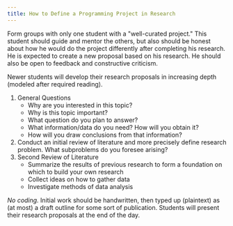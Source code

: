 ```yaml
---
title: How to Define a Programming Project in Research
---
```


Form groups with only one student with a "well-curated project."  This student should guide and mentor the others, but also should be honest about how he would do the project differently after completing his research.  He is expected to create a new proposal based on his research.  He should also be open to feedback and constructive criticism.

Newer students will develop their research proposals in increasing depth (modeled after required reading).

1. General Questions
   * Why are you interested in this topic?
   * Why is this topic important?
   * What question do you plan to answer?
   * What information/data do you need? How will you obtain it?
   * How will you draw conclusions from that information?
2. Conduct an initial review of literature and more precisely define research problem.  What subproblems do you foresee arising?
3. Second Review of Literature 
   * Summarize the results of previous research to form a foundation on which to build your own research
   * Collect ideas on how to gather data
   * Investigate methods of data analysis

*No coding.* Initial work should be handwritten, then typed up (plaintext) as (at most) a draft outline for some sort of publication.  Students will present their research proposals at the end of the day.
